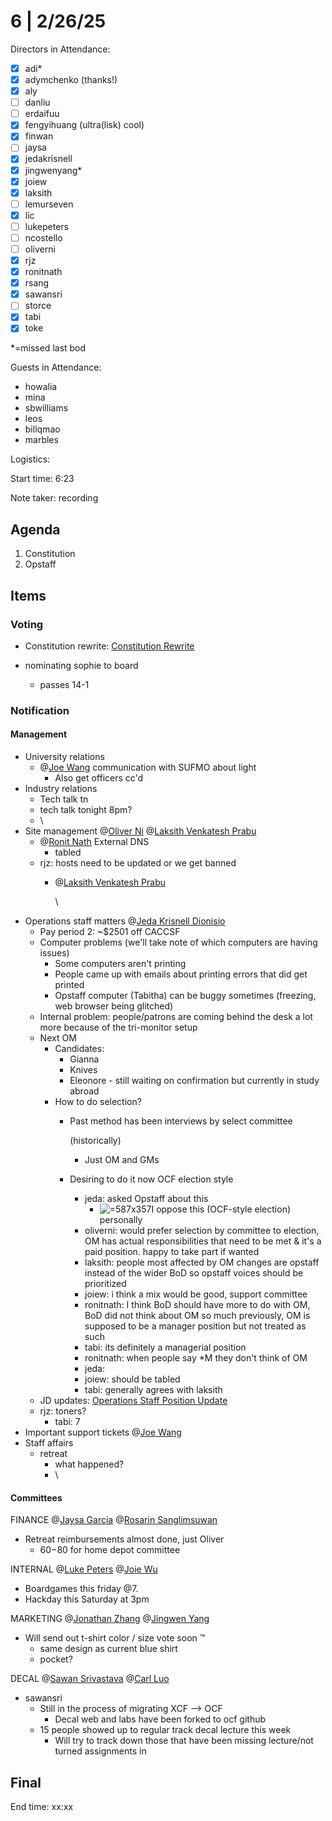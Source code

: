 # 6 | 2/26/25

Directors in Attendance:

- [x] adi\*
- [x] adymchenko (thanks!)
- [x] aly
- [ ] danliu
- [ ] erdaifuu
- [x] fengyihuang (ultra(lisk) cool)
- [x] finwan
- [ ] jaysa
- [x] jedakrisnell
- [x] jingwenyang\*
- [x] joiew
- [x] laksith
- [ ] lemurseven
- [x] lic
- [ ] lukepeters
- [ ] ncostello
- [ ] oliverni
- [x] rjz
- [x] ronitnath
- [x] rsang
- [x] sawansri
- [ ] storce
- [x] tabi
- [x] toke

\*=missed last bod 


Guests in Attendance:

* howalia
* mina
* sbwilliams
* leos
* billqmao
* marbles


Logistics:

Start time: 6:23

Note taker: recording


## Agenda


1. Constitution
2. Opstaff

## Items

### Voting

* Constitution rewrite: [Constitution Rewrite](/doc/constitution-rewrite-c67uasSKZz)


* nominating sophie to board
  * passes 14-1


### Notification

#### Management

* University relations
  * @[Joe Wang](mention://b5f5df92-0e76-43c2-8315-5bd9be43e70f/user/1a1d0b3d-5bce-4118-8989-97ba13a51718) communication with SUFMO about light
    * Also get officers cc'd
* Industry relations
  * Tech talk tn
  * tech talk tonight 8pm?
  * \
* Site management @[Oliver Ni](mention://c0de2056-38b4-4630-adfa-d74bbc7b92b8/user/13942bd3-07e8-483e-86ae-32ed75a53851) @[Laksith Venkatesh Prabu](mention://869fe865-5abf-4b2e-b908-d50905f7a0f9/user/249c7837-8583-4058-9ec0-846430a6bb03) 
  * @[Ronit Nath](mention://d623268b-c5ce-4303-9228-703317b87ac9/user/573d3ae0-0a07-49c3-8057-835a3a496e76) External DNS
    * tabled
  * rjz: hosts need to be updated or we get banned
    * @[Laksith Venkatesh Prabu](mention://4598c5d1-f6aa-4bbb-9d68-91b9e68ce500/user/249c7837-8583-4058-9ec0-846430a6bb03) 

      \
* Operations staff matters @[Jeda Krisnell Dionisio](mention://3ebc807b-4d0b-40a0-b63e-56065af74c0d/user/3de702d3-cb3d-4c92-930c-0ad68ba7c179) 
  * Pay period 2: \~$2501 off CACCSF
  * Computer problems (we'll take note of which computers are having issues)
    * Some computers aren't printing
    * People came up with emails about printing errors that did get printed
    * Opstaff computer (Tabitha) can be buggy sometimes (freezing, web browser being glitched)
  * Internal problem: people/patrons are coming behind the desk a lot more because of the tri-monitor setup
  * Next OM
    * Candidates:
      * Gianna
      * Knives
      * Eleonore - still waiting on confirmation but currently in study abroad
    * How to do selection?
      * Past method has been interviews by select committee

        (historically)
        * Just OM and GMs 
      * Desiring to do it now OCF election style
        * jeda: asked Opstaff about this
          * ![](uploads/3de702d3-cb3d-4c92-930c-0ad68ba7c179/ec8857f6-b57c-471b-a4e2-9f4ebde19ce5/Screenshot%202025-02-26%20at%2014.46.14.png " =587x357")I oppose this (OCF-style election) personally
        * oliverni: would prefer selection by committee to election, OM has actual responsibilities that need to be met & it's a paid position. happy to take part if wanted
        * laksith: people most affected by OM changes are opstaff instead of the wider BoD so opstaff voices should be prioritized
        * joiew: i think a mix would be good, support committee
        * ronitnath: I think BoD should have more to do with OM, BoD did not think about OM so much previously, OM is supposed to be a manager position but not treated as such
        * tabi: its definitely a managerial position
        * ronitnath: when people say \*M they don't think of OM
        * jeda: 
        * joiew: should be tabled
        * tabi: generally agrees with laksith
  * JD updates: [Operations Staff Position Update](/doc/operations-staff-position-update-iNt97AkXme)
  * rjz: toners?
    * tabi: 7
* Important support tickets @[Joe Wang](mention://d06933c3-1eed-4f52-ab93-6d20c795abed/user/1a1d0b3d-5bce-4118-8989-97ba13a51718) 
* Staff affairs
  * retreat
    * what happened?
    * \


#### Committees

FINANCE @[Jaysa Garcia](mention://88146bb2-1f65-4bd5-a1f5-d0b81065fdf4/user/b28be420-7f9a-492b-9847-d8d85dbc94dc) @[Rosarin Sanglimsuwan](mention://192ee087-7d1f-4375-bb5c-8b79b255fc39/user/9d8cf118-0db6-46bc-b6d4-d3df3044ec26) 

* Retreat reimbursements almost done, just Oliver
  * $60-$80 for home depot committee


INTERNAL @[Luke Peters](mention://aa33b5cb-561a-46a6-ab12-d08d7abd8b5a/user/8b46f1ab-93e9-4cfd-bc37-87f096167fe5) @[Joie Wu](mention://c70774ad-bd64-4409-952f-0333d12609f9/user/1002ea40-0605-48f2-b19a-a71d220d7127) 

* Boardgames this friday @7. 
* Hackday this Saturday at 3pm


MARKETING @[Jonathan Zhang](mention://5a1945c2-541e-4272-be0e-6e16ea42ce08/user/ff1b1d88-bb95-4b99-ae38-ff52f109d546) @[Jingwen Yang](mention://0cd69bbc-f5b7-41aa-8ec3-2af15fce434b/user/66771ede-14b7-4692-8b6e-ff5b0441d126) 

* Will send out t-shirt color / size vote soon :tm:
  * same design as current blue shirt
  * pocket?


DECAL @[Sawan Srivastava](mention://9ebc2946-1e08-4936-b4da-cce699634bcd/user/959bf67a-9c60-4e3f-9182-e3df0444f533) @[Carl Luo](mention://01602146-4db3-4a24-89f9-b34dcce25647/user/b0d29392-8703-483b-9120-407bd1b86089) 

* sawansri
  * Still in the process of migrating XCF —> OCF
    * Decal web and labs have been forked to ocf github
  * 15 people showed up to regular track decal lecture this week
    * Will try to track down those that have been missing lecture/not turned assignments in


## Final

End time: xx:xx